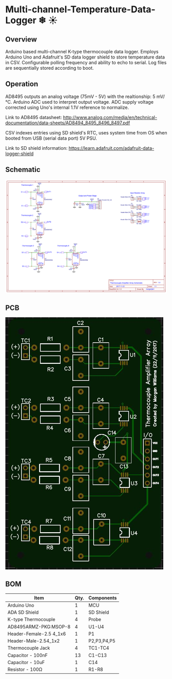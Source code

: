 # Multi-channel-Temperature-Data-Logger ❄ ☀ 

## Overview
Arduino based multi-channel K-type thermocouple data logger. Employs Arduino Uno and Adafruit's SD data logger shield to store temperature data in CSV. Configurable polling frequency and ability to echo to serial. Log files are sequentially stored according to boot. 

## Operation 
AD8495 outputs an analog voltage (75mV - 5V) with the realtionship: 5 mV/°C. Arduino ADC used to interpret output voltage. ADC supply voltage corrected using Uno's internal 1.1V reference to normalize. 

Link to AD8495 datasheet: http://www.analog.com/media/en/technical-documentation/data-sheets/AD8494_8495_8496_8497.pdf

CSV indexes entries using SD shield's RTC, uses system time from OS when booted from USB (serial data port) 5V PSU.

Link to SD shield information: https://learn.adafruit.com/adafruit-data-logger-shield  

## Schematic
![](https://github.com/morganjlw/Multi-Channel-Temperature-Data-Logger/blob/master/Thermocouple-Array.png)


## PCB
![](https://github.com/morganjlw/Multi-Channel-Temperature-Data-Logger/blob/master/Thermocouple%20Amplifier%20Array%20PCB.JPG)


## BOM

 Item    | Qty.    | Components 
---------|---------|------------
Arduino Uno  | 1 | MCU  
ADA SD Shield  | 1 | SD Shield
K-type Thermocouple | 4 | Probe   
AD8495ARMZ-PKG:MSOP-8  | 4 | U1-U4   
Header-Female-2.5 4_1x6  | 1 | P1      
Header-Male-2.54_1x2 | 1 | P2,P3,P4,P5
Thermocouple Jack  | 4 | TC1-TC4   
Capacitor - 100nF | 13 | C1-C13   
Capacitor - 10uF | 1 | C14
Resistor - 100Ω | 1 | R1-R8
 
 
 
